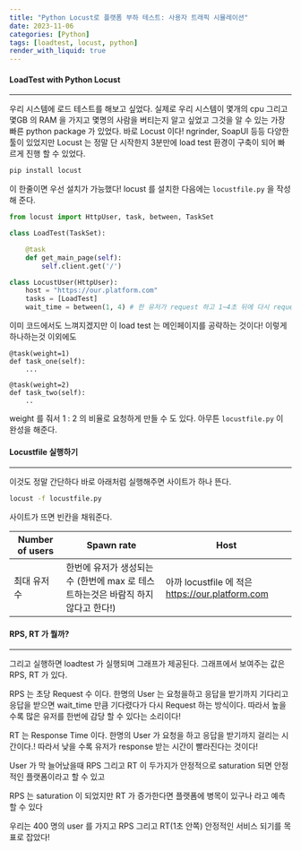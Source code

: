 ```yaml
---
title: "Python Locust로 플랫폼 부하 테스트: 사용자 트래픽 시뮬레이션"
date: 2023-11-06
categories: [Python]
tags: [loadtest, locust, python]
render_with_liquid: true
---
```

#### LoadTest with Python Locust
---
우리 시스템에 로드 테스트를 해보고 싶었다. 실제로 우리 시스템이 몇개의 cpu 그리고 몇GB 의 RAM 을 가지고
몇명의 사람을 버티는지 알고 싶었고 그것을 알 수 있는 가장 빠른 python package 가 있었다. 바로 Locust 이다!
ngrinder, SoapUI 등등 다양한 툴이 있었지만 Locust 는 정말 단 시작한지 3분만에 load test 환경이 구축이 되어
빠르게 진행 할 수 있었다.

```bash
pip install locust
```

이 한줄이면 우선 설치가 가능했다! locust 를 설치한 다음에는 `locustfile.py` 을 작성해 준다.

```python
from locust import HttpUser, task, between, TaskSet

class LoadTest(TaskSet):

    @task
    def get_main_page(self):
        self.client.get('/')

class LocustUser(HttpUser):
    host = "https://our.platform.com"
    tasks = [LoadTest]
    wait_time = between(1, 4) # 한 유저가 request 하고 1~4초 뒤에 다시 request 하는 것을 의미한다.
```

이미 코드에서도 느껴지겠지만 이 load test 는 메인페이지를 공략하는 것이다! 이렇게 하나하는것 이외에도

```
@task(weight=1)
def task_one(self):
    ...

@task(weight=2)
def task_two(self):
    ..
```

weight 를 줘서 1 : 2 의 비율로 요청하게 만들 수 도 있다. 아무튼 `locustfile.py` 이 완성을 해준다.

#### Locustfile 실행하기
---
이것도 정말 간단하다 바로 아래처럼 실행해주면 사이트가 하나 뜬다.

```bash
locust -f locustfile.py
```

사이트가 뜨면 빈칸을 채워준다.

| Number of users | Spawn rate                                                                        | Host                                             |
| --------------- | --------------------------------------------------------------------------------- | ------------------------------------------------ |
| 최대 유저수     | 한번에 유저가 생성되는 수 (한번에 max 로 테스트하는것은 바람직 하지 않다고 한다!) | 아까 locustfile 에 적은 https://our.platform.com |

#### RPS, RT 가 뭘까?
---
그리고 실행하면 loadtest 가 실행되며 그래프가 제공된다. 그래프에서 보여주는 값은 RPS, RT 가 있다.

RPS 는 초당 Request 수 이다. 한명의 User 는 요청을하고 응답을 받기까지 기다리고 응답을 받으면 wait_time 만큼 기다렸다가 다시 Request 하는 방식이다. 따라서 높을수록 많은 유저를 한번에 감당 할 수 있다는 소리이다!

RT 는 Response Time 이다. 한명의 User 가 요청을 하고 응답을 받기까지 걸리는 시간이다.! 따라서 낮을 수록 유저가 response 받는 시간이 빨라진다는 것이다!

User 가 막 늘어났을때 RPS 그리고 RT 이 두가지가 안정적으로 saturation 되면 안정적인 플랫폼이라고 할 수 있고

RPS 는 saturation 이 되었지만 RT 가 증가한다면 플랫폼에 병목이 있구나 라고 예측 할 수 있다

우리는 400 명의 user 를 가지고 RPS 그리고 RT(1초 안쪽) 안정적인 서비스 되기를 목표로 잡았다!
